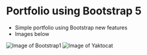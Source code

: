 # Portfolio using Bootstrap 5

- Simple portfolio using Bootstrap new features
- Images below

![Image of Bootstrap1](https://github.com/makyfj/Portfolio-Bootstrap5/media/Bootstrap1.png)
![Image of Yaktocat](https://github.com/makyfj/Porfolio-Bootstrap5/media/Bootstrap2.png)
